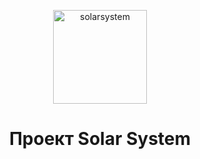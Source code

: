 <p align="center">

<img src="https://cdn.icon-icons.com/icons2/2480/PNG/512/galaxy_space_solar_system_icon_149804.png" alt="solarsystem"  height= "150px">
<h1 align="center">Проект Solar System</h1>

</p>

